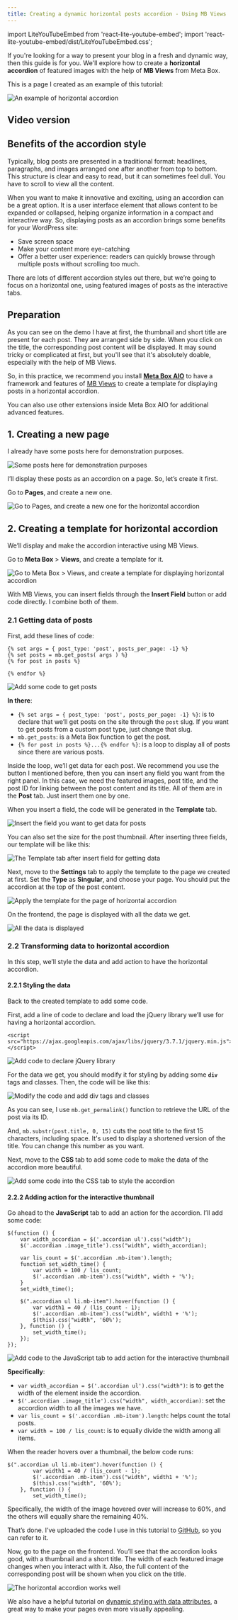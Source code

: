 ```yaml
---
title: Creating a dynamic horizontal posts accordion - Using MB Views
---
```

import LiteYouTubeEmbed from 'react-lite-youtube-embed';
import 'react-lite-youtube-embed/dist/LiteYouTubeEmbed.css';

If you're looking for a way to present your blog in a fresh and dynamic way, then this guide is for you. We'll explore how to create a **horizontal accordion** of featured images with the help of **MB Views** from Meta Box.

This is a page I created as an example of this tutorial:

![An example of horizontal accordion](https://i0.wp.com/images.elightup.com/meta-box/blog/horizontal-accordion/horizontal_accordion.gif)

## Video version

<LiteYouTubeEmbed id='0TP0OE1nYe4'/>

## Benefits of the accordion style

Typically, blog posts are presented in a traditional format: headlines, paragraphs, and images arranged one after another from top to bottom. This structure is clear and easy to read, but it can sometimes feel dull. You have to scroll to view all the content.

When you want to make it innovative and exciting, using an accordion can be a great option. It is a user interface element that allows content to be expanded or collapsed, helping organize information in a compact and interactive way. So, displaying posts as an accordion brings some benefits for your WordPress site:

* Save screen space
* Make your content more eye-catching
* Offer a better user experience: readers can quickly browse through multiple posts without scrolling too much.

There are lots of different accordion styles out there, but we’re going to focus on a horizontal one, using featured images of posts as the interactive tabs.

## Preparation

As you can see on the demo I have at first, the thumbnail and short title are present for each post. They are arranged side by side. When you click on the title, the corresponding post content will be displayed. It may sound tricky or complicated at first, but you'll see that it's absolutely doable, especially with the help of MB Views.

So, in this practice, we recommend you install [**Meta Box AIO**](https://metabox.io/aio/) to have a framework and features of [MB Views](https://metabox.io/plugins/mb-views/) to create a template for displaying posts in a horizontal accordion.

You can also use other extensions inside Meta Box AIO for additional advanced features. 

## 1. Creating a new page

I already have some posts here for demonstration purposes.

![Some posts here for demonstration purposes](https://i0.wp.com/images.elightup.com/meta-box/blog/horizontal-accordion/example-of-posts.png)

I’ll display these posts as an accordion on a page. So, let’s create it first.

Go to **Pages**, and create a new one.

![Go to Pages, and create a new one for the horizontal accordion](https://i0.wp.com/images.elightup.com/meta-box/blog/horizontal-accordion/create-new-page.png)

## 2. Creating a template for horizontal accordion

We’ll display and make the accordion interactive using MB Views.

Go to **Meta Box** > **Views**, and create a template for it.

![Go to Meta Box > Views, and create a template for displaying horizontal accordion](https://i0.wp.com/images.elightup.com/meta-box/blog/horizontal-accordion/create-new-view.png)

With MB Views, you can insert fields through the **Insert Field** button or add code directly. I combine both of them.

### 2.1 Getting data of posts

First, add these lines of code:

```
{% set args = { post_type: 'post', posts_per_page: -1} %}
{% set posts = mb.get_posts( args ) %}
{% for post in posts %}

{% endfor %}
```

![Add some code to get posts](https://i0.wp.com/images.elightup.com/meta-box/blog/horizontal-accordion/get-posts.png)

**In there**:

* `{% set args = { post_type: 'post', posts_per_page: -1} %}`: is to declare that we’ll get posts on the site through the `post` slug. If you want to get posts from a custom post type, just change that slug.
* `mb.get_posts`: is a Meta Box function to get the post.
* `{% for post in posts %}...{% endfor %}`: is a loop to display all of posts since there are various posts.

Inside the loop, we’ll get data for each post. We recommend you use the button I mentioned before, then you can insert any field you want from the right panel. In this case, we need the featured images, post title, and the post ID for linking between the post content and its title. All of them are in the **Post** tab. Just insert them one by one. 

When you insert a field, the code will be generated in the **Template** tab.

![Insert the field you want to get data for posts](https://i0.wp.com/images.elightup.com/meta-box/blog/horizontal-accordion/insert-field.png)

You can also set the size for the post thumbnail. After inserting three fields, our template will be like this:

![The Template tab after insert field for getting data](https://i0.wp.com/images.elightup.com/meta-box/blog/horizontal-accordion/insert-all-needed-field.png)

Next, move to the **Settings** tab to apply the template to the page we created at first. Set the **Type** as **Singular**, and choose your page. You should put the accordion at the top of the post content.

![Apply the template for the page of horizontal accordion](https://i0.wp.com/images.elightup.com/meta-box/blog/horizontal-accordion/setting-template.png)

On the frontend, the page is displayed with all the data we get.

![All the data is displayed](https://i0.wp.com/images.elightup.com/meta-box/blog/horizontal-accordion/data-display.png)

### 2.2 Transforming data to horizontal accordion

In this step, we’ll style the data and add action to have the horizontal accordion.

#### 2.2.1 Styling the data

Back to the created template to add some code. 

First, add a line of code to declare and load the jQuery library we’ll use for having a horizontal accordion.

```
<script src="https://ajax.googleapis.com/ajax/libs/jquery/3.7.1/jquery.min.js"></script>
```

![Add code to declare jQuery library](https://i0.wp.com/images.elightup.com/meta-box/blog/horizontal-accordion/add-jquery-library.png)

For the data we get, you should modify it for styling by adding some **`div`** tags and classes. Then, the code will be like this:

![Modify the code and add div tags and classes](https://i0.wp.com/images.elightup.com/meta-box/blog/horizontal-accordion/modify-code.png)

As you can see, I use `mb.get_permalink()` function to retrieve the URL of the post via its ID.

And, `mb.substr(post.title, 0, 15)` cuts the post title to the first 15 characters, including space. It's used to display a shortened version of the title. You can change this number as you want. 

Next, move to the **CSS** tab to add some code to make the data of the accordion more beautiful.

![Add some code into the CSS tab to style the accordion](https://i0.wp.com/images.elightup.com/meta-box/blog/horizontal-accordion/add-css.png)

#### 2.2.2 Adding action for the interactive thumbnail

Go ahead to the **JavaScript** tab to add an action for the accordion. I’ll add some code:

```
$(function () {
    var width_accordian = $('.accordian ul').css("width");
    $('.accordian .image_title').css("width", width_accordian);

    var lis_count = $('.accordian .mb-item').length;
    function set_width_time() {
        var width = 100 / lis_count;
        $('.accordian .mb-item').css("width", width + '%');
    }
    set_width_time();

    $(".accordian ul li.mb-item").hover(function () {
        var width1 = 40 / (lis_count - 1);
        $('.accordian .mb-item').css("width", width1 + '%');
        $(this).css("width", '60%');
    }, function () {
        set_width_time();
    });
});
```

![Add code to the JavaScript tab to add action for the interactive thumbnail](https://i0.wp.com/images.elightup.com/meta-box/blog/horizontal-accordion/add-javascript-horizontal-accordion.png)

**Specifically**: 

* `var width_accordian = $('.accordian ul').css("width")`: is to get the width of the element inside the accordion.
* `$('.accordian .image_title').css("width", width_accordian)`: set the accordion width to all the images we have.
* `var lis_count = $('.accordian .mb-item').length`: helps count the total posts.
* `var width = 100 / lis_count`: is to equally divide the width among all items.

When the reader hovers over a thumbnail, the below code runs:

```
$(".accordian ul li.mb-item").hover(function () {
        var width1 = 40 / (lis_count - 1);
        $('.accordian .mb-item').css("width", width1 + '%');
        $(this).css("width", '60%');
    }, function () {
        set_width_time();
```

Specifically, the width of the image hovered over will increase to 60%, and the others will equally share the remaining 40%.

That’s done. I’ve uploaded the code I use in this tutorial to [GitHub](https://github.com/wpmetabox/tutorials/tree/master/horizontal-posts-accordion), so you can refer to it.

Now, go to the page on the frontend. You’ll see that the accordion looks good, with a thumbnail and a short title. The width of each featured image changes when you interact with it. Also, the full content of the corresponding post will be shown when you click on the title.

![The horizontal accordion works well](https://i0.wp.com/images.elightup.com/meta-box/blog/horizontal-accordion/horizontal_accordion.gif)

We also have a helpful tutorial on [dynamic styling with data attributes](https://metabox.io/dynamic-styling-using-data-attributes/), a great way to make your pages even more visually appealing.
